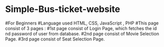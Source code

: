 # Simple-Bus-ticket-website
#For Beginners
#Language used HTML, CSS, JavaScript , PHP
#This page consist of 3 pages :
#1st page consist of Login Page, which fetches the  id nd password of user from database.
#2nd page consist of Movie Selection Page.
#3rd page consist of Seat Selection Page.
